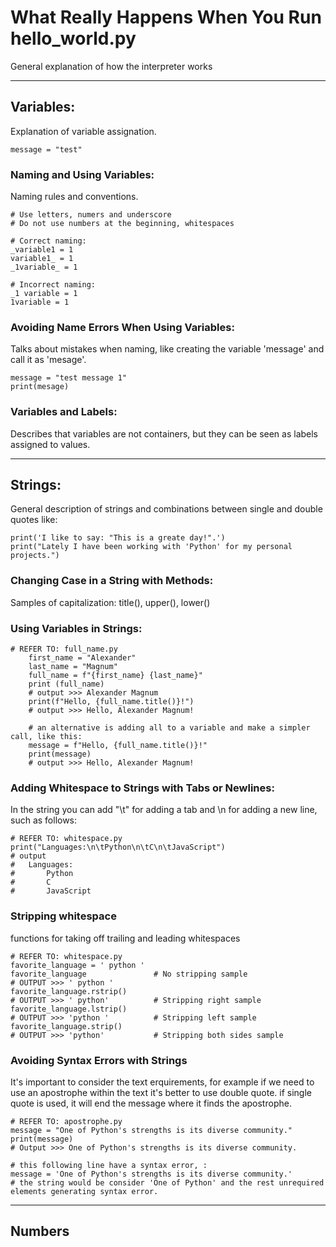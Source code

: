 # What Really Happens When You Run hello_world.py
General explanation of how the interpreter works

---
## Variables:
Explanation of variable assignation.
```commandline
message = "test"
```

### Naming and Using Variables:
Naming rules and conventions.
```commandline
# Use letters, numers and underscore
# Do not use numbers at the beginning, whitespaces

# Correct naming:
_variable1 = 1
variable1_ = 1
_1variable_ = 1

# Incorrect naming:
_1 variable = 1
1variable = 1

```

### Avoiding Name Errors When Using Variables:
Talks about mistakes when naming, like creating the variable 'message' and call it as 'mesage'.
```commandline
message = "test message 1"
print(mesage)
```
### Variables and Labels:
Describes that variables are not containers, but they can be seen as labels assigned to values.

---
## Strings:
General description of strings and combinations between single and double quotes like:
```commandline
print('I like to say: "This is a greate day!".')
print("Lately I have been working with 'Python' for my personal projects.")
```

### Changing Case in a String with Methods:
Samples of capitalization: title(), upper(), lower()

### Using Variables in Strings:
    
```commandline
# REFER TO: full_name.py
    first_name = "Alexander"
    last_name = "Magnum"
    full_name = f"{first_name} {last_name}"
    print (full_name)
    # output >>> Alexander Magnum
    print(f"Hello, {full_name.title()}!")
    # output >>> Hello, Alexander Magnum!
    
    # an alternative is adding all to a variable and make a simpler call, like this:
    message = f"Hello, {full_name.title()}!"
    print(message)
    # output >>> Hello, Alexander Magnum!
```

### Adding Whitespace to Strings with Tabs or Newlines:
In the string you can add "\t" for adding a tab and \n for adding a new line, such as follows:
```commandline
# REFER TO: whitespace.py
print("Languages:\n\tPython\n\tC\n\tJavaScript")
# output
#   Languages:
#       Python
#       C
#       JavaScript
```

### Stripping whitespace
functions for taking off trailing and leading whitespaces 
```commandline
# REFER TO: whitespace.py
favorite_language = ' python '
favorite_language               # No stripping sample
# OUTPUT >>> ' python '
favorite_language.rstrip()
# OUTPUT >>> ' python'          # Stripping right sample
favorite_language.lstrip()
# OUTPUT >>> 'python '          # Stripping left sample
favorite_language.strip()
# OUTPUT >>> 'python'           # Stripping both sides sample
```

### Avoiding Syntax Errors with Strings
It's important to consider the text erquirements, for example if we need to use an apostrophe within the text it's better to use double quote.
if single quote is used, it will end the message where it finds the apostrophe.
```commandline
# REFER TO: apostrophe.py
message = "One of Python's strengths is its diverse community."
print(message)
# Output >>> One of Python's strengths is its diverse community.

# this following line have a syntax error, :
message = 'One of Python's strengths is its diverse community.'
# the string would be consider 'One of Python' and the rest unrequired elements generating syntax error.
```

---
## Numbers